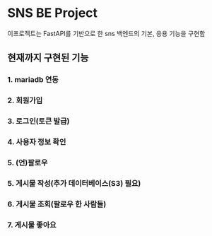 # SNS BE Project

이프로젝트는 FastAPI를 기반으로 한 sns 백엔드의 기본, 응용 기능을 구현함

## 현재까지 구현된 기능
### 1. mariadb 연동
### 2. 회원가입
### 3. 로그인(토큰 발급)
### 4. 사용자 정보 확인
### 5. (언)팔로우
### 5. 게시물 작성(추가 데이터베이스(S3) 필요)
### 6. 게시물 조회(팔로우 한 사람들)
### 7. 게시물 좋아요